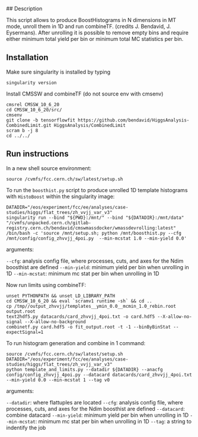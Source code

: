 ## Description

This script allows to produce BoostHistograms in N dimensions in MT mode, unroll them in 1D and run combineTF. (credits J. Bendavid, J. Eysermans). After unrolling it is possible to remove empty bins and require either minimum total yield per bin or minimum total MC statistics per bin. 


## Installation


Make sure singularity is installed by typing 

```shell
singularity version
```

Install CMSSW and combineTF (do not source env with cmsenv)
```shell
cmsrel CMSSW_10_6_20
cd CMSSW_10_6_20/src/
cmsenv
git clone -b tensorflowfit https://github.com/bendavid/HiggsAnalysis-CombinedLimit.git HiggsAnalysis/CombinedLimit
scram b -j 8
cd ../../
```

## Run instructions

In a new shell source environment:

```shell
source /cvmfs/fcc.cern.ch/sw/latest/setup.sh 
```

To run the ```boosthist.py``` script to produce unrolled 1D template histograms with ```HistoBoost``` within the singularity image:

```shell
DATADIR="/eos/experiment/fcc/ee/analyses/case-studies/higgs/flat_trees/zh_vvjj_var_v3"
singularity run --bind "${PWD}:/mnt/" --bind "${DATADIR}:/mnt/data" "/cvmfs/unpacked.cern.ch/gitlab-registry.cern.ch/bendavid/cmswmassdocker/wmassdevrolling:latest" /bin/bash -c 'source /mnt/setup.sh; python /mnt/boosthist.py --cfg /mnt/config/config_zhvvjj_4poi.py  --min-mcstat 1.0 --min-yield 0.0'
```

arguments: 

```--cfg```: analysis config file, where processes, cuts, and axes for the Ndim boosthist are defined
```--min-yield```: minimum yield per bin when unrolling in 1D
```--min-mcstat```: minimum mc stat per bin when unrolling in 1D

Now run limits using combineTF:

```shell
unset PYTHONPATH && unset LD_LIBRARY_PATH
cd CMSSW_10_6_20 && eval `scramv1 runtime -sh` && cd ..
cp /tmp//output_zhvvjj/templates__ymin_0.0__mcmin_1.0_rebin.root output.root
text2hdf5.py datacards/card_zhvvjj_4poi.txt -o card.hdf5 --X-allow-no-signal --X-allow-no-background 
combinetf.py card.hdf5 -o fit_output.root -t -1 --binByBinStat --expectSignal=1
```

To run histogram generation and combine in 1 command: 
```shell
source /cvmfs/fcc.cern.ch/sw/latest/setup.sh
DATADIR="/eos/experiment/fcc/ee/analyses/case-studies/higgs/flat_trees/zh_vvjj_var_v3"
python template_and_limits.py --datadir ${DATADIR} --anacfg config/config_zhvvjj_4poi.py --datacard datacards/card_zhvvjj_4poi.txt --min-yield 0.0 --min-mcstat 1 --tag v0
```

arguments: 

```--datadir```: where flattuples are located
```--cfg```: analysis config file, where processes, cuts, and axes for the Ndim boosthist are defined
```--datacard```: combine datacard
```--min-yield```: minimum yield per bin when unrolling in 1D
```--min-mcstat```: minimum mc stat per bin when unrolling in 1D
```--tag```: a string to indentify the job


